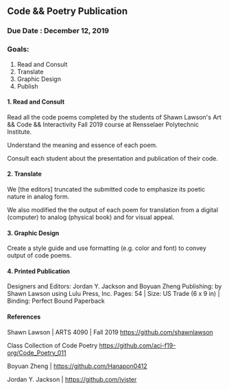 ## Code && Poetry Publication

### Due Date : December 12, 2019

### Goals:

1. Read and Consult
2. Translate
3. Graphic Design
4. Publish

#### 1. Read and Consult

Read all the code poems completed by the students of Shawn Lawson's Art && Code && Interactivity Fall 2019 course at Rensselaer Polytechnic Institute.

Understand the meaning and essence of each poem.

Consult each student about the presentation and publication of their code. 


#### 2. Translate

We [the editors] truncated the submitted code to emphasize its poetic nature in analog form. 

We also modified the the output of each poem for translation from a digital (computer) to analog (physical book) and for visual appeal.


#### 3. Graphic Design

Create a style guide and use formatting (e.g. color and font) to convey output of code poems.


#### 4. Printed Publication

Designers and Editors: Jordan Y. Jackson and Boyuan Zheng
Publishing: by Shawn Lawson using Lulu Press, Inc. 
Pages: 54 | Size: US Trade (6 x 9 in) | Binding: Perfect Bound Paperback


#### References

Shawn Lawson | ARTS 4090 | Fall 2019
https://github.com/shawnlawson

Class Collection of Code Poetry
https://github.com/aci-f19-org/Code_Poetry_011

Boyuan Zheng | https://github.com/Hanapon0412

Jordan Y. Jackson | https://github.com/jyjster


